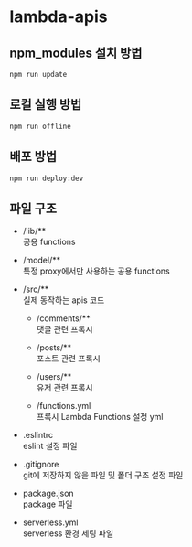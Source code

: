 # lambda-apis

## npm_modules 설치 방법
```
npm run update
```

## 로컬 실행 방법
```
npm run offline
```

## 배포 방법
```
npm run deploy:dev
```

## 파일 구조

* /lib/**  
  공용 functions

* /model/**  
  특정 proxy에서만 사용하는 공용 functions

* /src/**  
  실제 동작하는 apis 코드

  * /comments/**  
    댓글 관련 프록시

  * /posts/**  
    포스트 관련 프록시

  * /users/**  
    유저 관련 프록시

  * /functions.yml  
    프록시 Lambda Functions 설정 yml

* .eslintrc  
  eslint 설정 파일

* .gitignore  
  git에 저장하지 않을 파일 및 폴더 구조 설정 파일

* package.json  
  package 파일

* serverless.yml  
  serverless 환경 세팅 파일  
